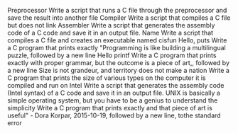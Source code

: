 Preprocessor 
Write a script that runs a C file through the preprocessor and save the result into another file
Compiler 
Write a script that compiles a C file but does not link
Assembler 
Write a script that generates the assembly code of a C code and save it in an output file.
Name
Write a script that compiles a C file and creates an executable named cisfun
Hello, puts
Write a C program that prints exactly "Programming is like building a multilingual puzzle, followed by a new line
Hello printf
Write a C program that prints exactly with proper grammar, but the outcome is a piece of art,, followed by a new line
Size is not grandeur, and territory does not make a nation 
Write a C program that prints the size of various types on the computer it is compiled and run on
Intel 
Write a script that generates the assembly code (Intel syntax) of a C code and save it in an output file.
UNIX is basically a simple operating system, but you have to be a genius to understand the simplicity 
Write a C program that prints exactly and that piece of art is useful" - Dora Korpar, 2015-10-19, followed by a new line, tothe standard error
